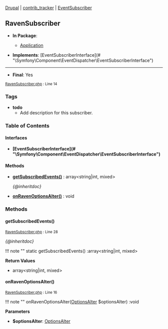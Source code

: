 
[Drupal](../namespaces/drupal.md) | [contrib_tracker](../namespaces/drupal-contrib-tracker.md) | [EventSubscriber](../namespaces/drupal-contrib-tracker-eventsubscriber.md)

## RavenSubscriber


- **In Package**:
    - [Application](../packages/Application.md)
  
- **Implements**:
    [EventSubscriberInterface](# &quot;\Symfony\Component\EventDispatcher\EventSubscriberInterface&quot;)  

---


- **Final**: Yes



<small>[RavenSubscriber.php](../files/web-modules-custom-contrib-tracker-src-eventsubscriber-ravensubscriber.md) : Line 14</small>





### Tags

- **todo**
  - Add description for this subscriber.






### Table of Contents



#### Interfaces
- **[EventSubscriberInterface](# &quot;\Symfony\Component\EventDispatcher\EventSubscriberInterface&quot;)**







#### Methods
- **[getSubscribedEvents()](../classes/Drupal-contrib-tracker-EventSubscriber-RavenSubscriber.md#getsubscribedevents)**
           : array&lt;string|int, mixed&gt;

  *{@inheritdoc}*

- **[onRavenOptionsAlter()](../classes/Drupal-contrib-tracker-EventSubscriber-RavenSubscriber.md#onravenoptionsalter)**
           : void









### Methods

#### getSubscribedEvents()

<small>[RavenSubscriber.php](../files/web-modules-custom-contrib-tracker-src-eventsubscriber-ravensubscriber.md) : Line 28</small>

*{@inheritdoc}*

!!! note ""
    static getSubscribedEvents() :array&lt;string|int, mixed&gt;









**Return Values**
- array&lt;string|int, mixed&gt;

#### onRavenOptionsAlter()

<small>[RavenSubscriber.php](../files/web-modules-custom-contrib-tracker-src-eventsubscriber-ravensubscriber.md) : Line 16</small>


!!! note ""
    onRavenOptionsAlter([OptionsAlter](# "\Drupal\raven\Event\OptionsAlter") $optionsAlter) :void




**Parameters**

- **$optionsAlter**: [OptionsAlter](# "\Drupal\raven\Event\OptionsAlter")
    








